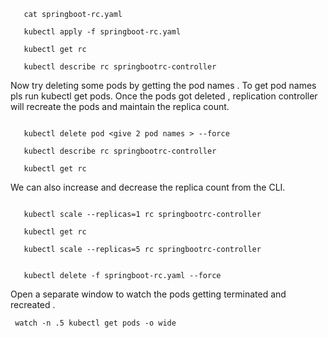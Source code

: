 ```
   cat springboot-rc.yaml
   
   kubectl apply -f springboot-rc.yaml
   
   kubectl get rc
   
   kubectl describe rc springbootrc-controller

```
Now try deleting some pods by getting the pod names . To get pod names pls run kubectl get pods.
Once the pods got deleted , replication controller will recreate the pods and maintain the replica count.
```
   
   kubectl delete pod <give 2 pod names > --force
   
   kubectl describe rc springbootrc-controller
   
   kubectl get rc
```
We can also increase and decrease the replica count from the CLI.
```
   
   kubectl scale --replicas=1 rc springbootrc-controller
   
   kubectl get rc 
   
   kubectl scale --replicas=5 rc springbootrc-controller
   
   
   kubectl delete -f springboot-rc.yaml --force

```
Open a separate window to watch the pods getting terminated and recreated .

```
 watch -n .5 kubectl get pods -o wide
```
